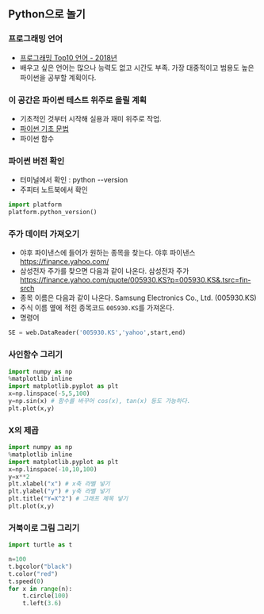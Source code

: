 ## Python으로 놀기

### 프로그래밍 언어
- [프로그래밍 Top10 언어 - 2018년](https://github.com/py-yoon/Python/blob/master/%ED%94%84%EB%A1%9C%EA%B7%B8%EB%9E%98%EB%B0%8D%20%EC%88%9C%EC%9C%84.md)
- 배우고 싶은 언어는 많으나 능력도 없고 시간도 부족. 가장 대중적이고 범용도 높은 파이썬을 공부할 계획이다.

### 이 공간은 파이썬 테스트 위주로 올릴 계획
- 기초적인 것부터 시작해 실용과 재미 위주로 작업.
- [파이썬 기초 문법](https://github.com/py-yoon/Python/blob/master/%ED%8C%8C%EC%9D%B4%EC%8D%AC_%EA%B8%B0%EC%B4%88%EB%AC%B8%EB%B2%95.md)
- 파이썬 함수

### 파이썬 버전 확인
- 터미널에서 확인 : python --version
- 주피터 노트북에서 확인
```python
import platform
platform.python_version()
```

### 주가 데이터 가져오기
- 야후 파이낸스에 들어가 원하는 종목을 찾는다.
야후 파이낸스 https://finance.yahoo.com/
- 삼성전자 주가를 찾으면 다음과 같이 나온다.
삼성전자 주가 https://finance.yahoo.com/quote/005930.KS?p=005930.KS&.tsrc=fin-srch
- 종목 이름은 다음과 같이 나온다. Samsung Electronics Co., Ltd. (005930.KS)
- 주식 이름 옆에 적힌 종목코드 `005930.KS`를 가져온다.
- 명령어
```python
SE = web.DataReader('005930.KS','yahoo',start,end)
```

### 사인함수 그리기
```python
import numpy as np
%matplotlib inline
import matplotlib.pyplot as plt
x=np.linspace(-5,5,100)
y=np.sin(x) # 함수를 바꾸어 cos(x), tan(x) 등도 가능하다.
plt.plot(x,y)
```

### X의 제곱 

```python
import numpy as np
%matplotlib inline
import matplotlib.pyplot as plt
x=np.linspace(-10,10,100)
y=x**2
plt.xlabel("x") # x축 라벨 넣기
plt.ylabel("y") # y축 라벨 넣기
plt.title("Y=X^2") # 그래프 제목 넣기
plt.plot(x,y)
```

### 거북이로 그림 그리기
```python
import turtle as t

n=100
t.bgcolor("black")
t.color("red")
t.speed(0)
for x in range(n):
    t.circle(100)
    t.left(3.6)
```
